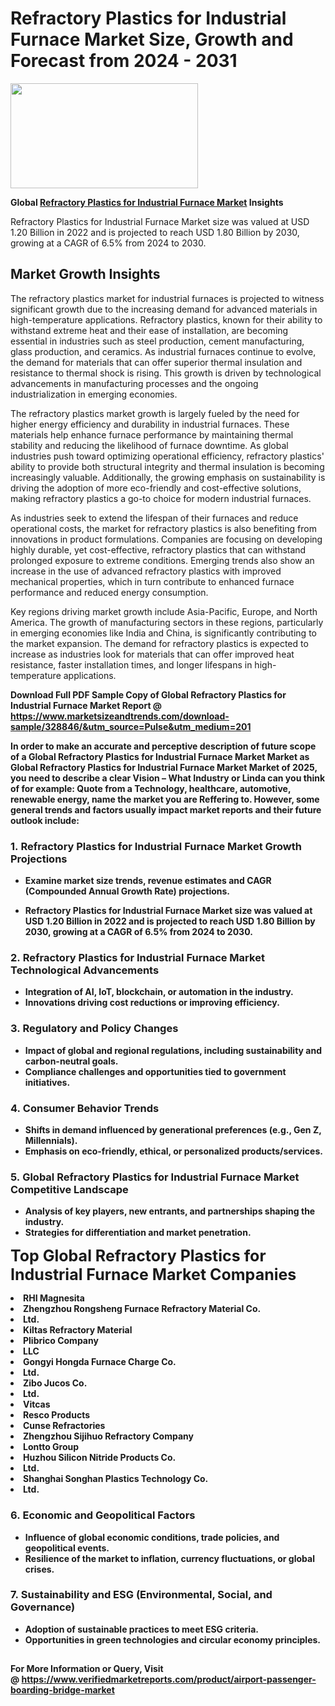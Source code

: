 <H1>Refractory Plastics for Industrial Furnace Market Size, Growth and Forecast from 2024 - 2031</H1><img class="aligncenter size-medium wp-image-584254" src="https://thirdeyenews.in/wp-content/uploads/2024/09/Global-Market-Research-300x168.jpeg" alt="" width="300" height="168" /><p><strong>Global&nbsp;<a href="https://www.marketsizeandtrends.com/download-sample/328846/&amp;utm_source=Pulse&amp;utm_medium=201">Refractory Plastics for Industrial Furnace Market</a> Insights</strong></p><p>Refractory Plastics for Industrial Furnace Market size was valued at USD 1.20 Billion in 2022 and is projected to reach USD 1.80 Billion by 2030, growing at a CAGR of 6.5% from 2024 to 2030.</p><p><h2>Market Growth Insights</h2> <p>The refractory plastics market for industrial furnaces is projected to witness significant growth due to the increasing demand for advanced materials in high-temperature applications. Refractory plastics, known for their ability to withstand extreme heat and their ease of installation, are becoming essential in industries such as steel production, cement manufacturing, glass production, and ceramics. As industrial furnaces continue to evolve, the demand for materials that can offer superior thermal insulation and resistance to thermal shock is rising. This growth is driven by technological advancements in manufacturing processes and the ongoing industrialization in emerging economies.</p> <p><strong></strong></p> <p>The refractory plastics market growth is largely fueled by the need for higher energy efficiency and durability in industrial furnaces. These materials help enhance furnace performance by maintaining thermal stability and reducing the likelihood of furnace downtime. As global industries push toward optimizing operational efficiency, refractory plastics' ability to provide both structural integrity and thermal insulation is becoming increasingly valuable. Additionally, the growing emphasis on sustainability is driving the adoption of more eco-friendly and cost-effective solutions, making refractory plastics a go-to choice for modern industrial furnaces.</p> <p>As industries seek to extend the lifespan of their furnaces and reduce operational costs, the market for refractory plastics is also benefiting from innovations in product formulations. Companies are focusing on developing highly durable, yet cost-effective, refractory plastics that can withstand prolonged exposure to extreme conditions. Emerging trends also show an increase in the use of advanced refractory plastics with improved mechanical properties, which in turn contribute to enhanced furnace performance and reduced energy consumption.</p> <p>Key regions driving market growth include Asia-Pacific, Europe, and North America. The growth of manufacturing sectors in these regions, particularly in emerging economies like India and China, is significantly contributing to the market expansion. The demand for refractory plastics is expected to increase as industries look for materials that can offer improved heat resistance, faster installation times, and longer lifespans in high-temperature applications.</p> <p><strong></p><p><span class=""><strong>Download Full PDF Sample Copy of Global Refractory Plastics for Industrial Furnace Market Report</strong> @ <a href="https://www.marketsizeandtrends.com/download-sample/328846/&amp;utm_source=Pulse&amp;utm_medium=201" target="_blank">https://www.marketsizeandtrends.com/download-sample/328846/&amp;utm_source=Pulse&amp;utm_medium=201</a></span></p><p>In order to make an accurate and perceptive description of future scope of a Global&nbsp;Refractory Plastics for Industrial Furnace Market Market as Global&nbsp;Refractory Plastics for Industrial Furnace Market Market of 2025, you need to describe a clear Vision &ndash; What Industry or Linda can you think of for example: Quote from a Technology, healthcare, automotive, renewable energy, name the market you are Reffering to. However, some general trends and factors usually impact market reports and their future outlook include:</p><h3>1.&nbsp;<strong>Refractory Plastics for Industrial Furnace Market Growth Projections</strong></h3><ul><li>Examine market size trends, revenue estimates and CAGR (Compounded Annual Growth Rate) projections.</li><li><p>Refractory Plastics for Industrial Furnace Market size was valued at USD 1.20 Billion in 2022 and is projected to reach USD 1.80 Billion by 2030, growing at a CAGR of 6.5% from 2024 to 2030.</p></li></ul><h3>2.&nbsp;<strong>Refractory Plastics for Industrial Furnace Market Technological Advancements</strong></h3><ul><li>Integration of AI, IoT, blockchain, or automation in the industry.</li><li>Innovations driving cost reductions or improving efficiency.</li></ul><h3>3.&nbsp;<strong>Regulatory and Policy Changes</strong></h3><ul><li>Impact of global and regional regulations, including sustainability and carbon-neutral goals.</li><li>Compliance challenges and opportunities tied to government initiatives.</li></ul><h3>4.&nbsp;<strong>Consumer Behavior Trends</strong></h3><ul><li>Shifts in demand influenced by generational preferences (e.g., Gen Z, Millennials).</li><li>Emphasis on eco-friendly, ethical, or personalized products/services.</li></ul><h3>5.&nbsp;<strong>Global Refractory Plastics for Industrial Furnace Market Competitive Landscape</strong></h3><ul><li>Analysis of key players, new entrants, and partnerships shaping the industry.</li><li>Strategies for differentiation and market penetration.</li></ul><p data-pm-slice="1 1 []"><span style="color: inherit; font-family: inherit; font-size: 25px;">Top Global Refractory Plastics for Industrial Furnace Market Companies</span></p><div class="" data-test-id=""><p><li>RHI Magnesita</li><li> Zhengzhou Rongsheng Furnace Refractory Material Co.</li><li> Ltd.</li><li> Kiltas Refractory Material</li><li> Plibrico Company</li><li> LLC</li><li> Gongyi Hongda Furnace Charge Co.</li><li> Ltd.</li><li> Zibo Jucos Co.</li><li> Ltd.</li><li> Vitcas</li><li> Resco Products</li><li> Cunse Refractories</li><li> Zhengzhou Sijihuo Refractory Company</li><li> Lontto Group</li><li> Huzhou Silicon Nitride Products Co.</li><li> Ltd.</li><li> Shanghai Songhan Plastics Technology Co.</li><li> Ltd.</li></p></div><h3>6.&nbsp;<strong>Economic and Geopolitical Factors</strong></h3><ul><li>Influence of global economic conditions, trade policies, and geopolitical events.</li><li>Resilience of the market to inflation, currency fluctuations, or global crises.</li></ul><h3>7.&nbsp;<strong>Sustainability and ESG (Environmental, Social, and Governance)</strong></h3><ul><li>Adoption of sustainable practices to meet ESG criteria.</li><li>Opportunities in green technologies and circular economy principles.</li></ul><h2><strong style="font-size: 14px;">For More Information or Query, Visit @&nbsp;</strong><a style="background-color: #ffffff; font-size: 14px;" href="https://www.marketsizeandtrends.com/report/refractory-plastics-for-industrial-furnace-market/" target="_blank">https://www.verifiedmarketreports.com/product/airport-passenger-boarding-bridge-market</a></h2>
